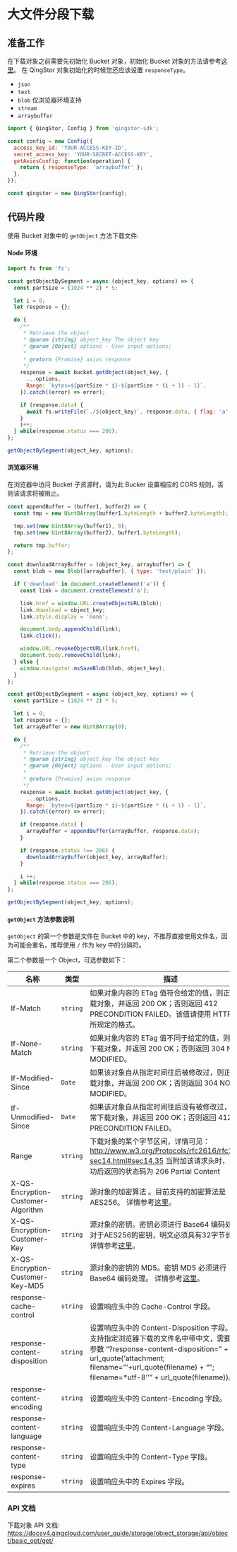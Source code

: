 # 大文件分段下载

## 准备工作

在下载对象之前需要先初始化 Bucket 对象，初始化 Bucket 对象的方法请参考[这里](./initialize_config_and_qingstor_zh-CN.md)。 在 QingStor 对象初始化的时候您还应该设置 `responseType`。

- `json`
- `text`
- `blob` 仅浏览器环境支持
- `stream`
- `arraybuffer`

```javascript
import { QingStor, Config } from 'qingstor-sdk';

const config = new Config({
  access_key_id: 'YOUR-ACCESS-KEY-ID',
  secret_access_key: 'YOUR-SECRET-ACCESS-KEY',
  getAxiosConfig: function(operation) {
    return { responseType: 'arraybuffer' };
  },
});

const qingstor = new QingStor(config);
```

## 代码片段

使用 Bucket 对象中的 `getObject` 方法下载文件:

#### Node 环境

```javascript
import fs from 'fs';

const getObjectBySegment = async (object_key, options) => {
  const partSize = (1024 ** 2) * 5;

  let i = 0;
  let response = {};

  do {
    /**
     * Retrieve the object
     * @param {string} object_key The object key
     * @param {Object} options - User input options;
     *
     * @return {Promise} axios response
     */
    response = await bucket.getObject(object_key, {
      ...options,
      Range: `bytes=${partSize * i}-${partSize * (i + 1) - 1}`,
    }).catch((error) => error);

    if (response.data) {
      await fs.writeFile(`./${object_key}`, response.data, { flag: 'a' }, (e) => e);
    }
    i++;
  } while(response.status === 206);
};

getObjectBySegment(object_key, options);
```

#### 浏览器环境

在浏览器中访问 Bucket 子资源时，请为此 Bucker 设置相应的 CORS 规则，否则该请求将被阻止。

```javascript
const appendBuffer = (buffer1, buffer2) => {
  const tmp = new Uint8Array(buffer1.byteLength + buffer2.byteLength);

  tmp.set(new Uint8Array(buffer1), 0);
  tmp.set(new Uint8Array(buffer2), buffer1.byteLength);

  return tmp.buffer;
};

const downloadArrayBuffer = (object_key, arraybuffer) => {
  const blob = new Blob([arraybuffer], { type: 'text/plain' });

  if ('download' in document.createElement('a')) {
    const link = document.createElement('a');

    link.href = window.URL.createObjectURL(blob);
    link.download = object_key;
    link.style.display = 'none';

    document.body.appendChild(link);
    link.click();

    window.URL.revokeObjectURL(link.href);
    document.body.removeChild(link);
  } else {
    window.navigator.msSaveBlob(blob, object_key);
  }
};

const getObjectBySegment = async (object_key, options) => {
  const partSize = (1024 ** 2) * 5;

  let i = 0;
  let response = {};
  let arrayBuffer = new Uint8Array(0);

  do {
    /**
     * Retrieve the object
     * @param {string} object_key The object key
     * @param {Object} options - User input options;
     *
     * @return {Promise} axios response
     */
    response = await bucket.getObject(object_key, {
      ...options,
      Range: `bytes=${partSize * i}-${partSize * (i + 1) - 1}`,
    }).catch((error) => error);

    if (response.data) {
      arrayBuffer = appendBuffer(arrayBuffer, response.data);
    }

    if (response.status !== 206) {
      downloadArrayBuffer(object_key, arrayBuffer);
    }

    i ++;
  } while(response.status === 206);
};

getObjectBySegment(object_key, options);
```

#### `getObject` 方法参数说明

`getObject` 的第一个参数是文件在 Bucket 中的 key，不推荐直接使用文件名，因为可能会重名，推荐使用 `/` 作为 key 中的分隔符。

第二个参数是一个 Object，可选参数如下：

| 名称     | 类型     | 描述   |
| ------------------ | -------- | -------------------------------------------------------------------------------------------------------------------------------------------------------------------------------------------------------------------- |
| If-Match | `string` | 如果对象内容的 ETag 值符合给定的值，则正常下载对象，并返回 200 OK；否则返回 412 PRECONDITION FAILED。该值请使用 HTTP 规范所规定的格式。 |
| If-None-Match | `string` | 如果对象内容的 ETag 值不同于给定的值，则正常下载对象，并返回 200 OK；否则返回 304 NOT MODIFIED。  |
| If-Modified-Since | `Date` | 如果该对象自从指定时间往后被修改过，则正常下载对象，并返回 200 OK；否则返回 304 NOT MODIFIED。  |
| If-Unmodified-Since | `Date` | 如果该对象自从指定时间往后没有被修改过，则正常下载对象，并返回 200 OK；否则返回 412 PRECONDITION FAILED。 |
| Range | `string` | 下载对象的某个字节区间，详情可见：http://www.w3.org/Protocols/rfc2616/rfc2616-sec14.html#sec14.35 当附加该请求头时，处理成功后返回的状态码为 206 Partial Content |
| X-QS-Encryption-Customer-Algorithm | `string` | 源对象的加密算法 。目前支持的加密算法是 AES256。 详情参考[这里](https://docsv4.qingcloud.com/user_guide/storage/object_storage/api/object/encryption/)。|
| X-QS-Encryption-Customer-Key | `string` | 源对象的密钥。密钥必须进行 Base64 编码处理，对于AES256的密钥，明文必须具有32字节长度。详情参考[这里](https://docsv4.qingcloud.com/user_guide/storage/object_storage/api/object/encryption/)。|
| X-QS-Encryption-Customer-Key-MD5 | `string` | 源对象的密钥的 MD5。密钥 MD5 必须进行 Base64 编码处理。 详情参考[这里](https://docsv4.qingcloud.com/user_guide/storage/object_storage/api/object/encryption/)。|
| response-cache-control | `string` | 设置响应头中的 Cache-Control 字段。 |
| response-content-disposition | `string` | 设置响应头中的 Content-Disposition 字段。若要支持指定浏览器下载的文件名中带中文，需要拼接参数 “?response-content-disposition=” + url_quote(‘attachment; filename=”‘+url_quote(filename) + “"; filename=*utf-8’’” + url_quote(filename))。 |
| response-content-encoding | `string` | 设置响应头中的 Content-Encoding 字段。 |
| response-content-language | `string` | 设置响应头中的 Content-Language 字段。 |
| response-content-type | `string` | 设置响应头中的 Content-Type 字段。 |
| response-expires | `string` | 设置响应头中的 Expires 字段。 |

### API 文档

下载对象 API 文档: https://docsv4.qingcloud.com/user_guide/storage/object_storage/api/object/basic_opt/get/
